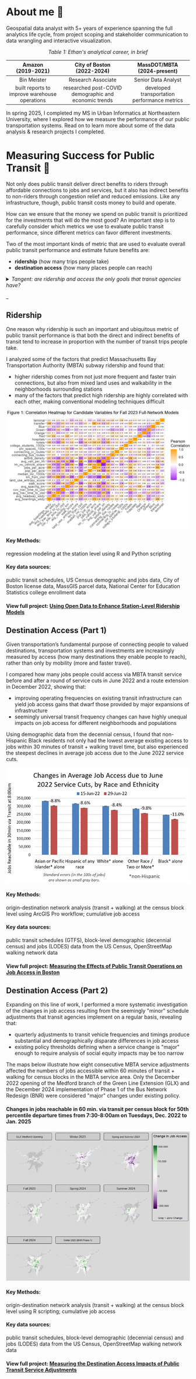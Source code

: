 # About me :wave:
Geospatial data analyst with 5+ years of experience spanning the full analytics life cycle, from project scoping and stakeholder communication to data wrangling and interactive visualization. 

*<p align="center">Table 1: Ethan's analytical career, in brief</p>*

| Amazon <br>(2019-2021) | City of Boston <br>(2022-2024) | MassDOT/MBTA <br>(2024-present) |
| :--------: | :------: | :-------: |
| Bin Meister | Research Associate | Senior Data Analyst |
| built reports to improve warehouse operations | researched post-COVID demographic and economic trends | developed transportation performance metrics | 

In spring 2025, I completed my MS in Urban Informatics at Northeastern University, where I explored how we measure the performance of our public transportation systems. Read on to learn more about some of the data analysis & research projects I completed. 

# Measuring Success for Public Transit :trolleybus:
Not only does public transit deliver direct benefits to riders through affordable connections to jobs and services, but it also has indirect benefits to non-riders through congestion relief and reduced emissions. Like any infrastructure, though, public transit costs money to build and operate. 

How can we ensure that the money we spend on public transit is prioritized for the investments that will do the most good? An important step is to carefully consider which metrics we use to evaluate public transit performance, since different metrics can favor different investments. 

Two of the most important kinds of metric that are used to evaluate overall public transit performance and estimate future benefits are:
-  **ridership** (how many trips people take)
-  **destination access** (how many places people can reach)

<details>

<summary><i>Tangent: are ridership and access the only goals that transit agencies have?</summary>

<br>Most transit agencies don't seek to narrowly maximize ridership or access at an aggregate level. In fact, a large portion of transit service is explicitly designed not to maximize total ridership or access, but instead to provide a basic level of service to a wide swath of communities, a dynamic which Jarrett Walker calls the "<a href="https://humantransit.org/2018/02/basics-the-ridership-coverage-tradeoff.html">ridership-coverage tradeoff</a>". Different agencies apply different value judgments about how to distribute service.

Although ridership and access are not the only goals that transit agencies have, both kinds of metric remain in widespread use, especially for evaluating large-scale service changes.</i>

</details>

_

## Ridership
One reason why ridership is such an important and ubiquitous metric of public transit performance is that both the direct and indirect benefits of transit tend to increase in proportion with the number of transit trips people take.

I analyzed some of the factors that predict Massachusetts Bay Transportation Authority (MBTA) subway ridership and found that:
* higher ridership comes from not just more frequent and faster train connections, but also from mixed land uses and walkability in the neighborhoods surrounding stations
* many of the factors that predict high ridership are highly correlated with each other, making conventional modeling techniques difficult

![Figure 1: Correlation Heatmap for Candidate Variables for Fall 2023 Full-Network Models](docs/assets/img/ridership_figure1.png)

#### __Key Methods__:
regression modeling at the station level using R and Python scripting

#### __Key data sources__:
public transit schedules, US Census demographic and jobs data, City of Boston license data, MassGIS parcel data, National Center for Education Statistics college enrollment data

#### __View full project__: [Using Open Data to Enhance Station-Level Ridership Models](https://mciethan.github.io/project1.html)

## Destination Access (Part 1)

Given transportation’s fundamental purpose of connecting people to valued destinations, transportation systems and investments are increasingly measured by access (how many destinations they enable people to reach), rather than only by mobility (more and faster travel).

I compared how many jobs people could access via MBTA transit service before and after a round of service cuts in June 2022 and a route extension in December 2022, showing that:
* improving operating frequencies on existing transit infrastructure can yield job access gains that dwarf those provided by major expansions of infrastructure
* seemingly universal transit frequency changes can have highly unequal impacts on job access for different neighborhoods and populations

Using demographic data from the decennial census, I found that non-Hispanic Black residents not only had the lowest average existing access to jobs within 30 minutes of transit + walking travel time, but also experienced the steepest declines in average job access due to the June 2022 service cuts.

![Chart of Change in Average Job Access by Race/Ethnicity](docs/assets/img/access_chg_raceethn_errorbars.png)

#### __Key Methods__:
origin-destination network analysis (transit + walking) at the census block level using ArcGIS Pro workflow; cumulative job access

#### __Key data sources__:
public transit schedules (GTFS), block-level demographic (decennial census) and jobs (LODES) data from the US Census, OpenStreetMap walking network data

#### __View full project__: [Measuring the Effects of Public Transit Operations on Job Access in Boston](https://mciethan.github.io/project2.html)

## Destination Access (Part 2)

Expanding on this line of work, I performed a more systematic investigation of the changes in job access resulting from the seemingly "minor" schedule adjustments that transit agencies implement on a regular basis, revealing that:

* quarterly adjustments to transit vehicle frequencies and timings produce substantial and demographically disparate differences in job access
* existing policy thresholds defining when a service change is "major" enough to require analysis of social equity impacts may be too narrow 

The maps below illustrate how eight consecutive MBTA service adjustments affected the numbers of jobs accessible within 60 minutes of transit + walking for census blocks in the MBTA service area. Only the December 2022 opening of the Medford branch of the Green Line Extension (GLX) and the December 2024 implementation of Phase 1 of the Bus Network Redesign (BNR) were considered "major" changes under existing policy.

#### Changes in jobs reachable in 60 min. via transit per census block for 50th percentile departure times from 7:30-8:00am on Tuesdays, Dec. 2022 to Jan. 2025

![Maps of Changes in Job Access via Transit due to Quarterly MBTA Service Changes](docs/assets/img/practicum_facetmap.png)

#### __Key Methods__:
origin-destination network analysis (transit + walking) at the census block level using R scripting; cumulative job access

#### __Key data sources__:
public transit schedules, block-level demographic (decennial census) and jobs (LODES) data from the US Census, OpenStreetMap walking network data

#### __View full project__: [Measuring the Destination Access Impacts of Public Transit Service Adjustments](https://mciethan.github.io/project3.html)